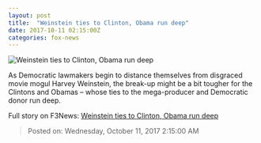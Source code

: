 ```yaml
---
layout: post
title:  "Weinstein ties to Clinton, Obama run deep"
date: 2017-10-11 02:15:00Z
categories: fox-news
---
```


![Weinstein ties to Clinton, Obama run deep](http://a57.foxnews.com/images.foxnews.com/content/fox-news/politics/2017/10/10/weinstein-ties-to-clinton-obama-run-deep/_jcr_content/article-text/article-par-15/inline_spotlight_ima/image.img.jpg/612/344/1507660080200.jpg?ve=1&tl=1)

As Democratic lawmakers begin to distance themselves from disgraced movie mogul Harvey Weinstein, the break-up might be a bit tougher for the Clintons and Obamas – whose ties to the mega-producer and Democratic donor run deep.


Full story on F3News: [Weinstein ties to Clinton, Obama run deep](http://www.f3nws.com/n/TGg4dG)

> Posted on: Wednesday, October 11, 2017 2:15:00 AM
